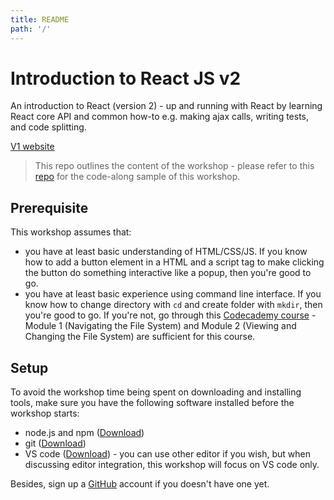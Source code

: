 ```yaml
---
title: README
path: '/'
---
```


# Introduction to React JS v2

An introduction to React (version 2) - up and running with React by learning React core API and common how-to e.g. making ajax calls, writing tests, and code splitting.

[V1 website][v1-website]

> This repo outlines the content of the workshop - please refer to this [repo][code-along-repo] for the code-along sample of this workshop.

## Prerequisite

This workshop assumes that:

- you have at least basic understanding of HTML/CSS/JS. If you know how to add a button element in a HTML and a script tag to make clicking the button do something interactive like a popup, then you're good to go.
- you have at least basic experience using command line interface. If you know how to change directory with `cd` and create folder with `mkdir`, then you're good to go. If you're not, go through this [Codecademy course][cli-course] - Module 1 (Navigating the File System) and Module 2 (Viewing and Changing the File System) are sufficient for this course.

## Setup

To avoid the workshop time being spent on downloading and installing tools, make sure you have the following software installed before the workshop starts:

- node.js and npm ([Download](https://nodejs.org/en/download/))
- git ([Download](https://git-scm.com/downloads))
- VS code ([Download](https://code.visualstudio.com/Download)) - you can use other editor if you wish, but when discussing editor integration, this workshop will focus on VS code only.

Besides, sign up a [GitHub] account if you doesn't have one yet.

[v1-website]: https://intro-to-react-js.netlify.com/
[code-along-repo]: https://github.com/malcolm-kee/react-movie-app-v2
[cli-course]: https://www.codecademy.com/learn/learn-the-command-line
[github]: https://github.com/
